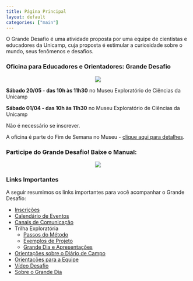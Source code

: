 ```yaml
---
title: Página Principal
layout: default
categories: ["main"]
---
```


O Grande Desafio é uma atividade proposta por uma equipe de cientistas e educadores da Unicamp, cuja proposta é estimular a curiosidade sobre o mundo, seus fenômenos e desafios.

### Oficina para Educadores e Orientadores: Grande Desafio

<div style="text-align:center">
  <img src="/gd/img/oficina-educadores-abril.png">
</div>

**Sábado 20/05 - das 10h às 11h30** no Museu Exploratório de Ciências da Unicamp

**Sábado 01/04 - das 10h às 11h30** no Museu Exploratório de Ciências da Unicamp

Não é necessário se inscrever.

A oficina é parte do Fim de Semana no Museu - <a href="https://www.mc.unicamp.br/noticias/fim-de-semana-no-museu-da-a-largada-para-o-grande-desafio-com-atividades-para-criancas-e-educadores" target="_blank">clique aqui para detalhes</a>.


### Participe do Grande Desafio! Baixe o Manual:

<div style="text-align:center">
  <a href="/gd/docs/manual-grande-desafio-2023.pdf" target="_blank"><img src="/gd/img/capa-manual.png"></a>
</div>

### Links Importantes

A seguir resumimos os links importantes para você acompanhar o Grande Desafio:
* [Inscrições](https://museu.harena.org/gd/inscricoes/)
* [Calendário de Eventos](https://museu.harena.org/gd/calendario/)
* [Canais de Comunicação](https://museu.harena.org/gd/comunidade/)
* Trilha Exploratória
  * [Passos do Método](https://museu.harena.org/gd/metodo/)
  * [Exemplos de Projeto](https://museu.harena.org/gd/explorando/)
  * [Grande Dia e Apresentações](https://museu.harena.org/gd/trilha-exploratoria/)
* [Orientações sobre o Diário de Campo](https://museu.harena.org/gd/diario/)
* [Orientações para a Equipe](https://museu.harena.org/gd/equipe/)
* [Vídeo Desafio](https://museu.harena.org/gd/video/)
* [Sobre o Grande Dia](https://museu.harena.org/gd/grande-dia/)
